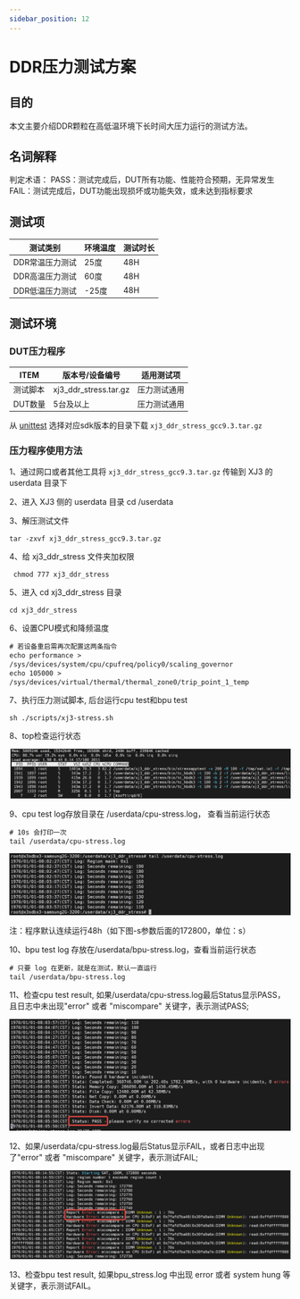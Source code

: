 ```yaml
---
sidebar_position: 12
---
```


# DDR压力测试方案

## 目的

本文主要介绍DDR颗粒在高低温环境下长时间大压力运行的测试方法。

## 名词解释

判定术语：
PASS：测试完成后，DUT所有功能、性能符合预期，无异常发生
FAIL：测试完成后，DUT功能出现损坏或功能失效，或未达到指标要求

## 测试项

| **测试类别**    | **环境温度** | **测试时长** |
| --------------- | ------------ | ------------ |
| DDR常温压力测试 | 25度         | 48H          |
| DDR高温压力测试 | 60度         | 48H          |
| DDR低温压力测试 | -25度        | 48H          |

## 测试环境

### DUT压力程序

| **ITEM** | **版本号/设备编号**   | **适用测试项** |
| -------- | --------------------- | -------------- |
| 测试脚本 | xj3_ddr_stress.tar.gz | 压力测试通用   |
| DUT数量  | 5台及以上             | 压力测试通用   |

从 [unittest](https://sunrise.horizon.cc/downloads/unittest/) 选择对应sdk版本的目录下载 `xj3_ddr_stress_gcc9.3.tar.gz`

### 压力程序使用方法

1、通过网口或者其他工具将 `xj3_ddr_stress_gcc9.3.tar.gz`  传输到 XJ3 的 userdata 目录下

2、进入 XJ3 侧的 userdata 目录 cd /userdata

3、解压测试文件

```
tar -zxvf xj3_ddr_stress_gcc9.3.tar.gz 
```

4、给 xj3_ddr_stress 文件夹加权限

```
 chmod 777 xj3_ddr_stress 
```

5、进入 cd xj3_ddr_stress 目录

```
cd xj3_ddr_stress 
```

6、设置CPU模式和降频温度

```
# 若设备重启需再次配置这两条指令
echo performance > /sys/devices/system/cpu/cpufreq/policy0/scaling_governor 
echo 105000 > /sys/devices/virtual/thermal/thermal_zone0/trip_point_1_temp
```

7、执行压力测试脚本, 后台运行cpu test和bpu test

```
sh ./scripts/xj3-stress.sh
```

8、top检查运行状态

![image-20220324192755274](../../../../static/img/07_Advanced_development/02_linux_development/driver_development/command-top.png)

9、cpu test log存放目录在 /userdata/cpu-stress.log， 查看当前运行状态

```
# 10s 会打印一次
tail /userdata/cpu-stress.log
```

![image-20220324192849234](../../../../static/img/07_Advanced_development/02_linux_development/driver_development/image-20220324192849234.png)

注：程序默认连续运行48h（如下图-s参数后面的172800，单位：s） 

10、bpu test log 存放在/userdata/bpu-stress.log，查看当前运行状态

```
# 只要 log 在更新，就是在测试，默认一直运行
tail /userdata/bpu-stress.log
```

11、检查cpu test result, 如果/userdata/cpu-stress.log最后Status显示PASS，且日志中未出现"error" 或者 "miscompare" 关键字，表示测试PASS; 

![image-20220324193228651](../../../../static/img/07_Advanced_development/02_linux_development/driver_development/image-20220324193228651.png)

12、如果/userdata/cpu-stress.log最后Status显示FAIL，或者日志中出现了"error" 或者 "miscompare" 关键字，表示测试FAIL;  

![image-20220324193250187](../../../../static/img/07_Advanced_development/02_linux_development/driver_development/image-20220324193250187.png)

13、检查bpu test result, 如果bpu_stress.log 中出现 error 或者 system hung 等关键字，表示测试FAIL。 
